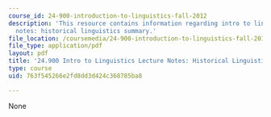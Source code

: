 ```yaml
---
course_id: 24-900-introduction-to-linguistics-fall-2012
description: 'This resource contains information regarding intro to linguistics lecture
  notes: historical linguistics summary.'
file_location: /coursemedia/24-900-introduction-to-linguistics-fall-2012/763f545266e2fd8dd3d424c368785ba8_MIT24_900F12_HisLingsumary.pdf
file_type: application/pdf
layout: pdf
title: '24.900 Intro to Linguistics Lecture Notes: Historical Linguistics Summary'
type: course
uid: 763f545266e2fd8dd3d424c368785ba8

---
```

None